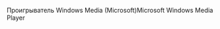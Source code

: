 <span data-ttu-id="046cb-101">Проигрыватель Windows Media (Microsoft)</span><span class="sxs-lookup"><span data-stu-id="046cb-101">Microsoft Windows Media Player</span></span>